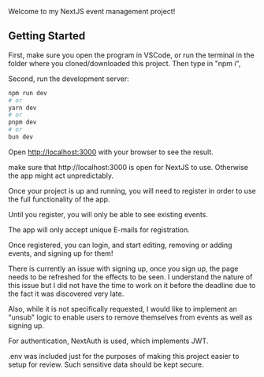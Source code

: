 Welcome to my NextJS event management project!

## Getting Started

First, make sure you open the program in VSCode, or run the terminal in the folder where you cloned/downloaded this project. Then type in "npm i",

Second, run the development server:

```bash
npm run dev
# or
yarn dev
# or
pnpm dev
# or
bun dev
```

Open [http://localhost:3000](http://localhost:3000) with your browser to see the result.

make sure that http://localhost:3000 is open for NextJS to use. Otherwise the app might act unpredictably.

Once your project is up and running, you will need to register in order to use the full functionality of the app.

Until you register, you will only be able to see existing events.

The app will only accept unique E-mails for registration.

Once registered, you can login, and start editing, removing or adding events, and signing up for them!

There is currently an issue with signing up, once you sign up, the page needs to be refreshed for the effects to be seen. I understand the nature of this issue but I did not have the time to work on it before the deadline due to the fact it was discovered very late.

Also, while it is not specifically requested, I would like to implement an "unsub" logic to enable users to remove themselves from events as well as signing up.

For authentication, NextAuth is used, which implements JWT.

.env was included just for the purposes of making this project easier to setup for review. Such sensitive data should be kept secure.
